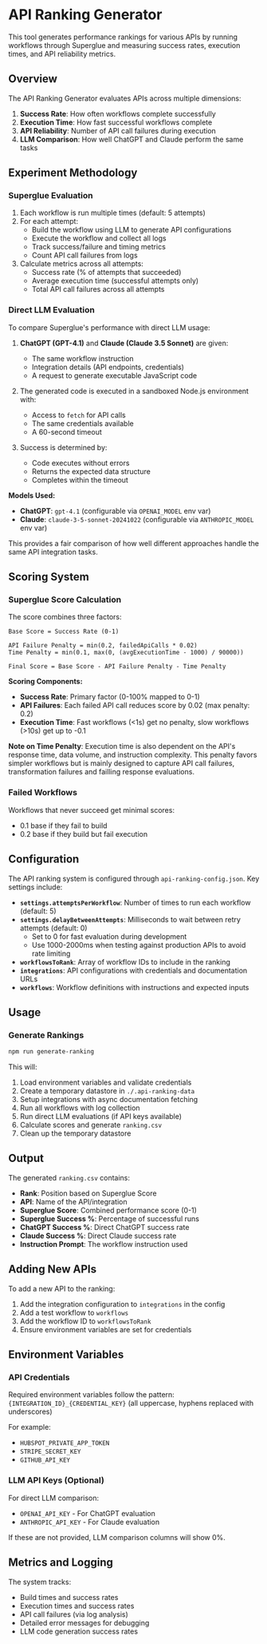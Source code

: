 # API Ranking Generator

This tool generates performance rankings for various APIs by running workflows through Superglue and measuring success rates, execution times, and API reliability metrics.

## Overview

The API Ranking Generator evaluates APIs across multiple dimensions:
1. **Success Rate**: How often workflows complete successfully
2. **Execution Time**: How fast successful workflows complete
3. **API Reliability**: Number of API call failures during execution
4. **LLM Comparison**: How well ChatGPT and Claude perform the same tasks

## Experiment Methodology

### Superglue Evaluation
1. Each workflow is run multiple times (default: 5 attempts)
2. For each attempt:
   - Build the workflow using LLM to generate API configurations
   - Execute the workflow and collect all logs
   - Track success/failure and timing metrics
   - Count API call failures from logs
3. Calculate metrics across all attempts:
   - Success rate (% of attempts that succeeded)
   - Average execution time (successful attempts only)
   - Total API call failures across all attempts

### Direct LLM Evaluation
To compare Superglue's performance with direct LLM usage:

1. **ChatGPT (GPT-4.1)** and **Claude (Claude 3.5 Sonnet)** are given:
   - The same workflow instruction
   - Integration details (API endpoints, credentials)
   - A request to generate executable JavaScript code

2. The generated code is executed in a sandboxed Node.js environment with:
   - Access to `fetch` for API calls
   - The same credentials available
   - A 60-second timeout

3. Success is determined by:
   - Code executes without errors
   - Returns the expected data structure
   - Completes within the timeout

**Models Used:**
- **ChatGPT**: `gpt-4.1` (configurable via `OPENAI_MODEL` env var)
- **Claude**: `claude-3-5-sonnet-20241022` (configurable via `ANTHROPIC_MODEL` env var)

This provides a fair comparison of how well different approaches handle the same API integration tasks.

## Scoring System

### Superglue Score Calculation

The score combines three factors:

```
Base Score = Success Rate (0-1)

API Failure Penalty = min(0.2, failedApiCalls * 0.02)
Time Penalty = min(0.1, max(0, (avgExecutionTime - 1000) / 90000))

Final Score = Base Score - API Failure Penalty - Time Penalty
```

**Scoring Components:**
- **Success Rate**: Primary factor (0-100% mapped to 0-1)
- **API Failures**: Each failed API call reduces score by 0.02 (max penalty: 0.2)
- **Execution Time**: Fast workflows (<1s) get no penalty, slow workflows (>10s) get up to -0.1

**Note on Time Penalty**: Execution time is also dependent on the API's response time, data volume, and instruction complexity. This penalty favors simpler workflows but is mainly designed to capture API call failures, transformation failures and failling response evaluations.

### Failed Workflows
Workflows that never succeed get minimal scores:
- 0.1 base if they fail to build
- 0.2 base if they build but fail execution

## Configuration

The API ranking system is configured through `api-ranking-config.json`. Key settings include:

- **`settings.attemptsPerWorkflow`**: Number of times to run each workflow (default: 5)
- **`settings.delayBetweenAttempts`**: Milliseconds to wait between retry attempts (default: 0)
  - Set to 0 for fast evaluation during development
  - Use 1000-2000ms when testing against production APIs to avoid rate limiting
- **`workflowsToRank`**: Array of workflow IDs to include in the ranking
- **`integrations`**: API configurations with credentials and documentation URLs
- **`workflows`**: Workflow definitions with instructions and expected inputs

## Usage

### Generate Rankings
```bash
npm run generate-ranking
```

This will:
1. Load environment variables and validate credentials
2. Create a temporary datastore in `./.api-ranking-data`
3. Setup integrations with async documentation fetching
4. Run all workflows with log collection
5. Run direct LLM evaluations (if API keys available)
6. Calculate scores and generate `ranking.csv`
7. Clean up the temporary datastore

## Output

The generated `ranking.csv` contains:
- **Rank**: Position based on Superglue Score
- **API**: Name of the API/integration
- **Superglue Score**: Combined performance score (0-1)
- **Superglue Success %**: Percentage of successful runs
- **ChatGPT Success %**: Direct ChatGPT success rate
- **Claude Success %**: Direct Claude success rate
- **Instruction Prompt**: The workflow instruction used

## Adding New APIs

To add a new API to the ranking:
1. Add the integration configuration to `integrations` in the config
2. Add a test workflow to `workflows`
3. Add the workflow ID to `workflowsToRank`
4. Ensure environment variables are set for credentials

## Environment Variables

### API Credentials
Required environment variables follow the pattern:
`{INTEGRATION_ID}_{CREDENTIAL_KEY}` (all uppercase, hyphens replaced with underscores)

For example:
- `HUBSPOT_PRIVATE_APP_TOKEN`
- `STRIPE_SECRET_KEY`
- `GITHUB_API_KEY`

### LLM API Keys (Optional)
For direct LLM comparison:
- `OPENAI_API_KEY` - For ChatGPT evaluation
- `ANTHROPIC_API_KEY` - For Claude evaluation

If these are not provided, LLM comparison columns will show 0%.

## Metrics and Logging

The system tracks:
- Build times and success rates
- Execution times and success rates
- API call failures (via log analysis)
- Detailed error messages for debugging
- LLM code generation success rates